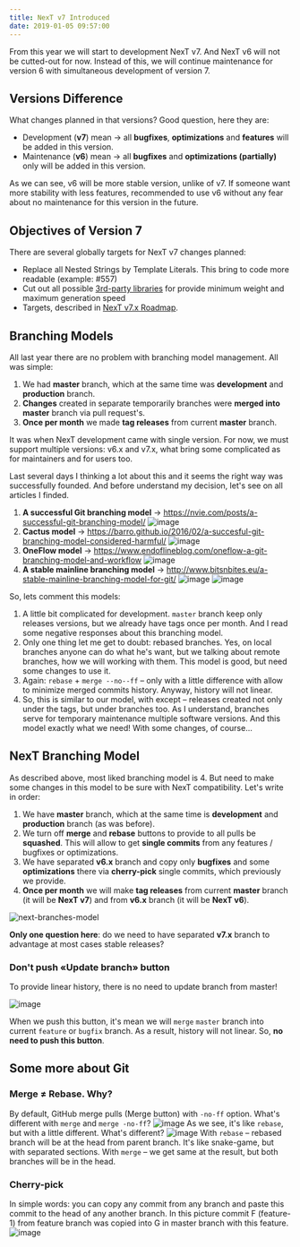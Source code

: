 ```yaml
---
title: NexT v7 Introduced
date: 2019-01-05 09:57:00 
---
```


From this year we will start to development NexT v7. And NexT v6 will not be cutted-out for now. Instead of this, we will continue maintenance for version 6 with simultaneous development of version 7.

## Versions Difference

What changes planned in that versions? Good question, here they are:

* Development (**v7**) mean → all **bugfixes**, **optimizations** and **features** will be added in this version.
* Maintenance (**v6**) mean → all **bugfixes** and **optimizations (partially)** only will be added in this version.

As we can see, v6 will be more stable version, unlike of v7. If someone want more stability with less features, recommended to use v6 without any fear about no maintenance for this version in the future.

## Objectives of Version 7

There are several globally targets for NexT v7 changes planned:

* Replace all Nested Strings by Template Literals. This bring to code more readable (example: #557)
* Cut out all possible [3rd-party libraries](https://github.com/theme-next/hexo-theme-next/tree/master/source/lib) for provide minimum weight and maximum generation speed
* Targets, described in [NexT v7.x Roadmap](https://github.com/theme-next/hexo-theme-next/issues/67).

## Branching Models

All last year there are no problem with branching model management. All was simple:

1. We had **master** branch, which at the same time was **development** and **production** branch.
2. **Changes** created in separate temporarily branches were **merged into master** branch via pull request's.
3. **Once per month** we made **tag releases** from current **master** branch.

It was when NexT development came with single version. For now, we must support multiple versions: v6.x and v7.x, what bring some complicated as for maintainers and for users too.

Last several days I thinking a lot about this and it seems the right way was successfully founded. And before understand my decision, let's see on all articles I finded.

1. **A successful Git branching model** → https://nvie.com/posts/a-successful-git-branching-model/
   ![image](https://user-images.githubusercontent.com/16944225/50646627-d8d66e80-0f76-11e9-9d6e-44a3c7a46bb4.png)
2. **Cactus model** → https://barro.github.io/2016/02/a-succesful-git-branching-model-considered-harmful/
   ![image](https://user-images.githubusercontent.com/16944225/50647494-00c6d180-0f79-11e9-9e7b-e39c1af9e84b.png)
3. **OneFlow model** → https://www.endoflineblog.com/oneflow-a-git-branching-model-and-workflow
   ![image](https://user-images.githubusercontent.com/16944225/50647637-60bd7800-0f79-11e9-9216-41754c5d590f.png)
4. **A stable mainline branching model** → http://www.bitsnbites.eu/a-stable-mainline-branching-model-for-git/
   ![image](https://user-images.githubusercontent.com/16944225/50647741-a5491380-0f79-11e9-8166-d7379ce86444.png)
   ![image](https://user-images.githubusercontent.com/16944225/50647766-b8f47a00-0f79-11e9-9f5a-076ceaddd962.png)

So, lets comment this models:

1. A little bit complicated for development. `master` branch keep only releases versions, but we already have tags once per month. And I read some negative responses about this branching model.
2. Only one thing let me get to doubt: rebased branches. Yes, on local branches anyone can do what he's want, but we talking about remote branches, how we will working with them. This model is good, but need some changes to use it.
3. Again: `rebase` + `merge --no--ff` – only with a little difference with allow to minimize merged commits history. Anyway, history will not linear.
4. So, this is similar to our model, with except – releases created not only under the tags, but under branches too. As I understand, branches serve for temporary maintenance multiple software versions. And this model exactly what we need! With some changes, of course...

<!-- more -->
## NexT Branching Model

As described above, most liked branching model is 4. But need to make some changes in this model to be sure with NexT compatibility. Let's write in order:

1. We have **master** branch, which at the same time is **development** and **production** branch (as was before).
2. We turn off **merge** and **rebase** buttons to provide to all pulls be **squashed**. This will allow to get **single commits** from any features / bugfixes or optimizations.
3. We have separated **v6.x** branch and copy only **bugfixes** and some **optimizations** there via **cherry-pick** single commits, which previously we provide.
4. **Once per month** we will make **tag releases** from current **master** branch (it will be **NexT v7**) and from **v6.x** branch (it will be **NexT v6**).

![next-branches-model](https://user-images.githubusercontent.com/16944225/50718831-01a05600-1094-11e9-9ffd-2ebd562104ae.png)

**Only one question here**: do we need to have separated **v7.x** branch to advantage at most cases stable releases?

### Don't push «Update branch» button

To provide linear history, there is no need to update branch from master!

![image](https://user-images.githubusercontent.com/16944225/50719201-3236be80-1099-11e9-9792-aebc891157a6.png)

When we push this button, it's mean we will `merge` `master` branch into current `feature` or `bugfix` branch. As a result, history will not linear. So, **no need to push this button**.

## Some more about Git

### Merge ≠ Rebase. Why?

By default, GitHub merge pulls (Merge button) with `-no-ff` option. What's different with `merge` and `merge -no-ff`?
![image](https://user-images.githubusercontent.com/16944225/50647953-3a4c0c80-0f7a-11e9-851e-eb9f95291730.png)
As we see, it's like `rebase`, but with a little different. What's different?
![image](https://user-images.githubusercontent.com/16944225/50648058-7d0de480-0f7a-11e9-85e2-b0ac48c60371.png)
With `rebase` – rebased branch will be at the head from parent branch. It's like snake-game, but with separated sections.
With `merge` – we get same at the result, but both branches will be in the head.

### Cherry-pick

In simple words: you can copy any commit from any branch and paste this commit to the head of any another branch. In this picture commit F (feature-1) from feature branch was copied into G in master branch with this feature.
![image](https://user-images.githubusercontent.com/16944225/50648361-4ab0b700-0f7b-11e9-9df2-6cd9c5fb098f.png)
